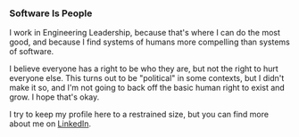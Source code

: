 ### Software Is People

I work in Engineering Leadership, because that's where I can do the most good, and because I find systems of humans more compelling than systems of software.

I believe everyone has a right to be who they are, but not the right to hurt everyone else. This turns out to be "political" in some contexts, but I didn't make it so, and I'm not going to back off the basic human right to exist and grow. I hope that's okay.

I try to keep my profile here to a restrained size, but you can find more about me on [LinkedIn](https://www.linkedin.com/in/arbitrary/).

<!--
**randomcamel/randomcamel** is a ✨ _special_ ✨ repository because its `README.md` (this file) appears on your GitHub profile.

Here are some ideas to get you started:

- 🔭 I’m currently working on ...
- 🌱 I’m currently learning ...
- 👯 I’m looking to collaborate on ...
- 🤔 I’m looking for help with ...
- 💬 Ask me about ...
- 📫 How to reach me: ...
- 😄 Pronouns: ...
- ⚡ Fun fact: ...
-->
